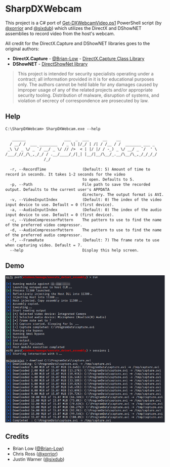 SharpDXWebcam
=============

This project is a C# port of [Get-DXWebcamVideo.ps1](https://github.com/xorrior/RandomPS-Scripts/blob/master/Get-DXWebcamVideo.ps1) PowerShell script (by [@xorrior](https://twitter.com/xorrior) and [@sixdub](https://twitter.com/sixdub)) which utilizes the DirectX and DShowNET assemblies to record video from the host's webcam.

All credit for the DirectX.Capture and DShowNET libraries goes to the original authors:

- **DirectX.Capture** - [@Brian-Low](https://www.codeproject.com/script/Membership/View.aspx?mid=89875) - [DirectX.Capture Class Library](https://www.codeproject.com/Articles/3566/DirectX-Capture-Class-Library)
- **DShowNET** - [DirectShowNet library](https://directshownet.sourceforge.net/)

> This project is intended for security specialists operating under a contract; all information provided in it is for educational purposes only. The authors cannot be held liable for any damages caused by improper usage of any of the related projects and/or appropriate security tooling. Distribution of malware, disruption of systems, and violation of secrecy of correspondence are prosecuted by law.

## Help

```console
C:\SharpDXWebcam> SharpDXWebcam.exe --help

   ______                 ___  _  ___      __    __
  / __/ /  ___ ________  / _ \| |/_/ | /| / /__ / /  _______ ___ _
 _\ \/ _ \/ _ `/ __/ _ \/ // />  < | |/ |/ / -_) _ \/ __/ _ `/  ' \
/___/_//_/\_,_/_/ / .__/____/_/|_| |__/|__/\__/_.__/\__/\_,_/_/_/_/
                 /_/

  -r, --RecordTime                (Default: 5) Amount of time to record in seconds. It takes 1-2 seconds for the video
                                  to open. Defaults to 5.
  -p, --Path                      File path to save the recorded output. Defaults to the current user's APPDATA
                                  directory. The output format is AVI.
  -v, --VideoInputIndex           (Default: 0) The index of the video input device to use. Default = 0 (first device).
  -a, --AudioInputIndex           (Default: 0) The index of the audio input device to use. Default = 0 (first device).
  -c, --VideoCompressorPattern    The pattern to use to find the name of the preferred video compressor.
  -d, --AudioCompressorPattern    The pattern to use to find the name of the preferred audio compressor.
  -f, --FrameRate                 (Default: 7) The frame rate to use when capturing video. Default = 7.
  --help                          Display this help screen.
```

## Demo

![demo.png](/assets/demo.png)

## Credits

- Brian Low ([@Brian-Low](https://www.codeproject.com/script/Membership/View.aspx?mid=89875))
- Chris Ross ([@xorrior](https://twitter.com/xorrior))
- Justin Warner ([@sixdub](https://twitter.com/sixdub))
